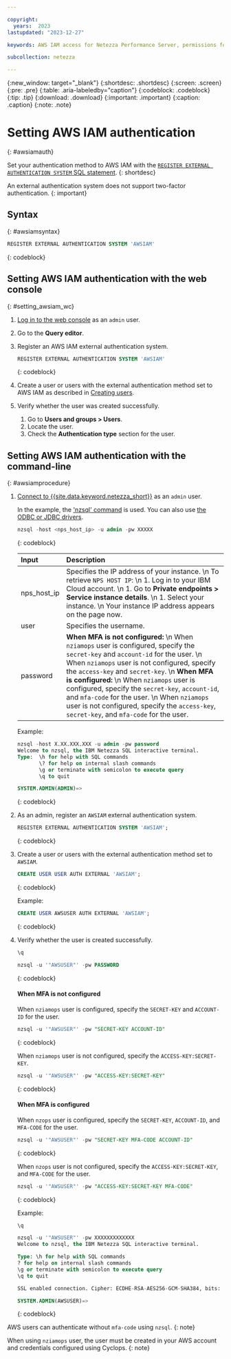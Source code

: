 ```yaml
---

copyright:
  years:  2023
lastupdated: "2023-12-27"

keywords: AWS IAM access for Netezza Performance Server, permissions for Netezza Performance Server, identity and access management for Netezza Performance Server, roles for Netezza Performance Server, actions for Netezza Performance Server, assigning access for Netezza Performance Server

subcollection: netezza

---
```


{:new_window: target="_blank"}
{:shortdesc: .shortdesc}
{:screen: .screen}
{:pre: .pre}
{:table: .aria-labeledby="caption"}
{:codeblock: .codeblock}
{:tip: .tip}
{:download: .download}
{:important: .important}
{:caption: .caption}
{:note: .note}

# Setting AWS IAM authentication
{: #awsiamauth}

Set your authentication method to AWS IAM with the [`REGISTER EXTERNAL AUTHENTICATION SYSTEM` SQL statement](https://www.ibm.com/docs/en/netezza?topic=reference-register-external-authentication).
{: shortdesc}

An external authentication system does not support two-factor authentication.
{: important}

## Syntax
{: #awsiamsyntax}

```sql
REGISTER EXTERNAL AUTHENTICATION SYSTEM 'AWSIAM'
```
{: codeblock}

## Setting AWS IAM authentication with the web console
{: #setting_awsiam_wc}

1. [Log in to the web console](/docs/netezza?topic=netezza-getstarted-console) as an `admin` user.
1. Go to the **Query editor**.
1. Register an AWS IAM external authentication system.

    ```sql
    REGISTER EXTERNAL AUTHENTICATION SYSTEM 'AWSIAM'
    ```
    {: codeblock}

1. Create a user or users with the external authentication method set to AWS IAM as described in [Creating users](/docs/netezza?topic=netezza-users-groups#create-users).
1. Verify whether the user was created successfully.

   1. Go to **Users and groups > Users**.
   1. Locate the user.
   1. Check the **Authentication type** section for the user.

## Setting AWS IAM authentication with the command-line
{: #awsiamprocedure}

1. [Connect to {{site.data.keyword.netezza_short}}](/docs/netezza?topic=netezza-connecting-overview) as an `admin` user.

   In the example, the ['nzsql' command](https://www.ibm.com/docs/en/netezza?topic=anpssbun-log-2) is used. You can also use [the ODBC or JDBC drivers](https://www.ibm.com/docs/en/netezza?topic=dls-overview-odbc-jdbc-ole-db-net-go-driver-3).

    ```sql
    nzsql -host <nps_host_ip> -u admin -pw XXXXX
    ```
    {: codeblock}

   | Input          | Description |
   | :-----------   | :---------- |
   | nps_host_ip    | Specifies the IP address of your instance.  \n To retrieve `NPS HOST IP`:  \n 1. Log in to your IBM Cloud account. \n 1. Go to **Private endpoints > Service instance details**. \n 1. Select your instance.  \n Your instance IP address appears on the page now.|
   | user           | Specifies the username.      |
   | password       | **When MFA is not configured:** \n When `nziamops` user is configured, specify the `secret-key` and   `account-id` for the user. \n When `nziamops` user is not configured, specify the `access-key` and `secret-key`. \n **When MFA is configured:** \n When `nziamops` user is configured, specify the `secret-key`, `account-id`, and `mfa-code` for the user. \n When `nziamops` user is not configured, specify the `access-key`, `secret-key`, and `mfa-code` for the user.|

   Example:

    ```sql
    nzsql -host X.XX.XXX.XXX -u admin -pw password
    Welcome to nzsql, the IBM Netezza SQL interactive terminal.
    Type:  \h for help with SQL commands
           \? for help on internal slash commands
           \g or terminate with semicolon to execute query
           \q to quit

    SYSTEM.ADMIN(ADMIN)=>
    ```
    {: codeblock}

1. As an admin, register an `AWSIAM` external authentication system.

    ```sql
    REGISTER EXTERNAL AUTHENTICATION SYSTEM 'AWSIAM';
    ```
    {: codeblock}

1. Create a user or users with the external authentication method set to `AWSIAM`.

    ```sql
    CREATE USER USER AUTH EXTERNAL 'AWSIAM';
    ```
    {: codeblock}

    Example:

    ```sql
    CREATE USER AWSUSER AUTH EXTERNAL 'AWSIAM';
    ```
    {: codeblock}

1. Verify whether the user is created successfully.

    ```sql
    \q

    nzsql -u '"AWSUSER"' -pw PASSWORD
    ```
    {: codeblock}

    #### When MFA is not configured

    When `nziamops` user is configured, specify the `SECRET-KEY` and `ACCOUNT-ID` for the user.
    ```sql
    nzsql -u '"AWSUSER"' -pw "SECRET-KEY ACCOUNT-ID"
    ```
    {: codeblock}

    When `nziamops` user is not configured, specify the `ACCESS-KEY:SECRET-KEY`.
    ```sql
    nzsql -u '"AWSUSER"' -pw "ACCESS-KEY:SECRET-KEY"
    ```
    {: codeblock}


    #### When MFA is configured

    When `nzops` user is configured, specify the `SECRET-KEY`, `ACCOUNT-ID`, and `MFA-CODE` for the user.
    ```sql
    nzsql -u '"AWSUSER"' -pw "SECRET-KEY MFA-CODE ACCOUNT-ID"
    ```
    {: codeblock}

    When `nzops` user is not configured, specify the `ACCESS-KEY:SECRET-KEY`, and `MFA-CODE` for the user.
    ```sql
    nzsql -u '"AWSUSER"' -pw "ACCESS-KEY:SECRET-KEY MFA-CODE"
    ```
    {: codeblock}


    Example:

    ```sql
    \q

    nzsql -u '"AWSUSER"' -pw XXXXXXXXXXXXX
    Welcome to nzsql, the IBM Netezza SQL interactive terminal.

    Type: \h for help with SQL commands
    ? for help on internal slash commands
    \g or terminate with semicolon to execute query
    \q to quit

    SSL enabled connection. Cipher: ECDHE-RSA-AES256-GCM-SHA384, bits: 256, protocol: TLSv1.2

    SYSTEM.ADMIN(AWSUSER)=>
    ```
    {: codeblock}

AWS users can authenticate without `mfa-code` using `nzsql`.
{: note}

When using `nziamops` user, the user must be created in your AWS account and credentials configured using Cyclops.
{: note}
